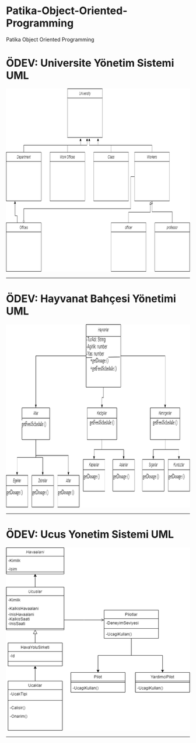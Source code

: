 # Patika-Object-Oriented-Programming
Patika Object Oriented Programming

# ÖDEV: Universite Yönetim Sistemi UML
<p align="center">
  <img src="https://github.com/betul-yilmaz/Patika-Object-Oriented-Programming/blob/main/Universite%20Yonetim%20Sistemi%20UML.png" width="800" height="500" alt=".netProject">
</p>

<hr/>

# ÖDEV: Hayvanat Bahçesi Yönetimi UML
<p align="center">
  <img src="https://github.com/betul-yilmaz/Patika-Object-Oriented-Programming/blob/main/HayvanatBahcesiYonetimi.png" width="800" height="500" alt=".netProject">
</p>

<hr/>

# ÖDEV: Ucus Yonetim Sistemi UML
<p align="center">
  <img src="https://github.com/betul-yilmaz/Patika-Object-Oriented-Programming/blob/main/UcusYonetimSistemi.png" width="800" height="500" alt=".netProject">
</p>

<hr/>
